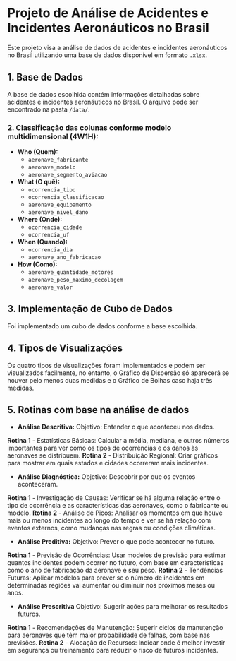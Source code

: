 # Projeto de Análise de Acidentes e Incidentes Aeronáuticos no Brasil

Este projeto visa a análise de dados de acidentes e incidentes aeronáuticos no Brasil utilizando uma base de dados disponível em formato `.xlsx`.

## 1. Base de Dados

A base de dados escolhida contém informações detalhadas sobre acidentes e incidentes aeronáuticos no Brasil. O arquivo pode ser encontrado na pasta `/data/`.

### 2. Classificação das colunas conforme modelo multidimensional (4W1H):
- **Who (Quem):**
  - `aeronave_fabricante`
  - `aeronave_modelo`
  - `aeronave_segmento_aviacao`
- **What (O quê):**
  - `ocorrencia_tipo`
  - `ocorrencia_classificacao`
  - `aeronave_equipamento`
  - `aeronave_nivel_dano`
- **Where (Onde):**
  - `ocorrencia_cidade`
  - `ocorrencia_uf`
- **When (Quando):**
  - `ocorrencia_dia`
  - `aeronave_ano_fabricacao`
- **How (Como):**
  - `aeronave_quantidade_motores`
  - `aeronave_peso_maximo_decolagem`
  - `aeronave_valor`

## 3. Implementação de Cubo de Dados

Foi implementado um cubo de dados conforme a base escolhida.

## 4. Tipos de Visualizações

Os quatro tipos de visualizações foram implementados e podem ser visualizados facilmente, no entanto, o Gráfico de Dispersão só aparecerá se houver pelo menos duas medidas e o Gráfico de Bolhas caso haja três medidas.

## 5. Rotinas com base na análise de dados

- **Análise Descritiva:**
Objetivo: Entender o que aconteceu nos dados.

**Rotina 1** - Estatísticas Básicas: Calcular a média, mediana, e outros números importantes para ver como os tipos de ocorrências e os danos às aeronaves se distribuem.
**Rotina 2** - Distribuição Regional: Criar gráficos para mostrar em quais estados e cidades ocorreram mais incidentes.

- **Análise Diagnóstica:**
Objetivo: Descobrir por que os eventos aconteceram.

**Rotina 1** - Investigação de Causas: Verificar se há alguma relação entre o tipo de ocorrência e as características das aeronaves, como o fabricante ou modelo.
**Rotina 2** - Análise de Picos: Analisar os momentos em que houve mais ou menos incidentes ao longo do tempo e ver se há relação com eventos externos, como mudanças nas regras ou condições climáticas.

- **Análise Preditiva:**
Objetivo: Prever o que pode acontecer no futuro.

**Rotina 1** - Previsão de Ocorrências: Usar modelos de previsão para estimar quantos incidentes podem ocorrer no futuro, com base em características como o ano de fabricação da aeronave e seu peso.
**Rotina 2** - Tendências Futuras: Aplicar modelos para prever se o número de incidentes em determinadas regiões vai aumentar ou diminuir nos próximos meses ou anos.

- **Análise Prescritiva**
Objetivo: Sugerir ações para melhorar os resultados futuros.

**Rotina 1** - Recomendações de Manutenção: Sugerir ciclos de manutenção para aeronaves que têm maior probabilidade de falhas, com base nas previsões.
**Rotina 2** - Alocação de Recursos: Indicar onde é melhor investir em segurança ou treinamento para reduzir o risco de futuros incidentes.


